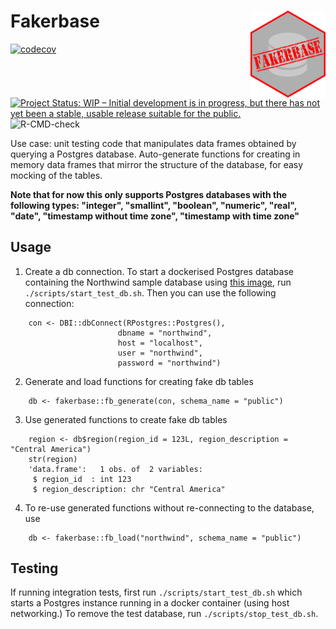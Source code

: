 # Fakerbase <img src='man/figures/logo.png' align="right" height="138.5" />
[![codecov](https://codecov.io/gh/reside-ic/fakerbase/branch/master/graph/badge.svg?token=PSbEOyI1yi)](https://codecov.io/gh/reside-ic/fakerbase)
[![Project Status: WIP – Initial development is in progress, but there has not yet been a stable, usable release suitable for the public.](https://www.repostatus.org/badges/latest/wip.svg)](https://www.repostatus.org/#wip)
![R-CMD-check](https://github.com/reside-ic/fakerbase/actions/workflows/R-CMD-check.yml/badge.svg)

Use case: unit testing code that manipulates data frames obtained by querying a Postgres database. Auto-generate functions for 
creating in memory data frames that mirror the structure of the database, for easy mocking of the tables. 

**Note that for now this only supports Postgres databases with the following types: "integer", "smallint", "boolean", "numeric", "real", "date", "timestamp without time zone", "timestamp with time zone"**

## Usage

1. Create a db connection. To start a dockerised Postgres database containing the Northwind sample database using [this image](https://github.com/bradymholt/docker-postgresql-northwind), run `./scripts/start_test_db.sh`. 
Then you can use the following connection:

```{r}
    con <- DBI::dbConnect(RPostgres::Postgres(),
                        dbname = "northwind",
                        host = "localhost",
                        user = "northwind",
                        password = "northwind")
```

2. Generate and load functions for creating fake db tables

```{r}    
    db <- fakerbase::fb_generate(con, schema_name = "public")
```

3. Use generated functions to create fake db tables

```{r}
    region <- db$region(region_id = 123L, region_description = "Central America")
    str(region)
    'data.frame':	1 obs. of  2 variables:
     $ region_id  : int 123
     $ region_description: chr "Central America"
```

4. To re-use generated functions without re-connecting to the database, use

```{r}
    db <- fakerbase::fb_load("northwind", schema_name = "public")
```

## Testing

If running integration tests, first run `./scripts/start_test_db.sh` which starts a Postgres instance running in a
docker container (using host networking.) To remove the test database, run `./scripts/stop_test_db.sh`.
